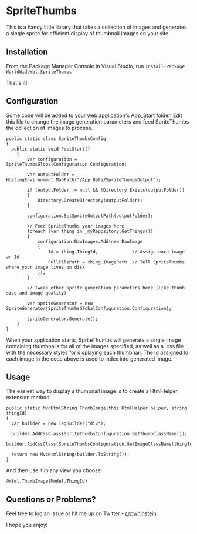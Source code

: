 SpriteThumbs
============

This is a handy little library that takes a collection of images and generates a single sprite for efficient display of thumbnail images on your site.

## Installation

From the Package Manager Console in Visual Studio, run `Install-Package WorldWideWat.SpriteThumbs`

That's it!

## Configuration

Some code will be added to your web application's App_Start folder. Edit this file to change the image generation parameters and feed SpriteThumbs the collection of images to process.

```CSHARP
public static class SpriteThumbsConfig 
{
  public static void PostStart() 
	{
		var configuration = SpriteThumbsGlobalConfiguration.Configuration;

		var outputFolder = HostingEnvironment.MapPath("/App_Data/SpriteThumbsOutput");

		if (outputFolder != null && !Directory.Exists(outputFolder))
		{
			Directory.CreateDirectory(outputFolder);
		}

		configuration.SetSpriteOutputPath(outputFolder);

		// Feed SpriteThumbs your images here
		foreach (var thing in _myRepository.GetThings())
		{
			configuration.RawImages.Add(new RawImage
			{
				Id = thing.ThingId,             // Assign each image an Id
				FullFilePath = thing.ImagePath  // Tell SpriteThumbs where your image lives on disk
			});
		}

		// Tweak other sprite generation parameters here (like thumb size and image quality)

		var spriteGenerator = new SpriteGenerator(SpriteThumbsGlobalConfiguration.Configuration);

		spriteGenerator.Generate();
	}
}
```

When your application starts, SpriteThumbs will generate a single image containing thumbnails for all of the images specified, as well as a .css file with the necessary styles for displaying each thumbnail. The Id assigned to each image in the code above is used to index into generated image.

## Usage 

The easiest way to display a thumbnail image is to create a HtmlHelper extension method:

```CSHARP
public static MvcHtmlString ThumbImage(this HtmlHelper helper, string thingId)
{
  var builder = new TagBuilder("div");

  builder.AddCssClass(SpriteThumbsConfiguration.GetThumbClassName());
  builder.AddCssClass(SpriteThumbsConfiguration.GetImageClassName(thingId));

  return new MvcHtmlString(builder.ToString());
}
```

And then use it in any view you choose:

```CSHARP
@Html.ThumbImage(Model.ThingId)
```

## Questions or Problems?

Feel free to log an issue or hit me up on Twitter - [@pwninstein](http://twitter.com/pwninstein)

I hope you enjoy!

